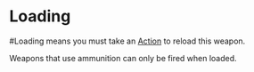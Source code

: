 ---
---

# Loading

\#Loading means you must take an [Action](../../../../../Game%20Procedures/Action.md) to reload this weapon.

Weapons that use ammunition can only be fired when loaded.
